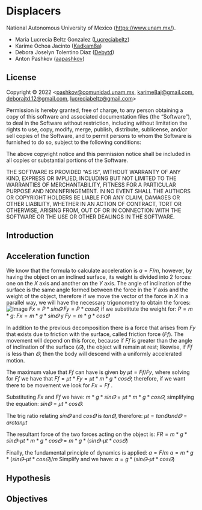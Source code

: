 # Displacers

National Autonomous University of Mexico (https://www.unam.mx/).

- Maria Lucrecia Beltz Gonzalez ([Lucreciabeltz](https://github.com/Lucreciabeltz))
- Karime Ochoa Jacinto ([Kadkam8a](https://github.com/Kadkam8a))
- Debora Joselyn Tolentino Diaz ([Debytd](https://github.com/Debytd))
- Anton Pashkov ([aapashkov](https://github.com/aapashkov))

## License

Copyright © 2022 <pashkov@comunidad.unam.mx, karime8aj@gmail.com, deborajtd.12@gmail.com, lucreciabeltz@gmail.com>

Permission is hereby granted, free of charge, to any person obtaining a copy of this software and associated documentation files (the “Software”), to deal in the Software without restriction, including without limitation the rights to use, copy, modify, merge, publish, distribute, sublicense, and/or sell copies of the Software, and to permit persons to whom the Software is furnished to do so, subject to the following conditions:

The above copyright notice and this permission notice shall be included in all copies or substantial portions of the Software.

THE SOFTWARE IS PROVIDED “AS IS”, WITHOUT WARRANTY OF ANY KIND, EXPRESS OR IMPLIED, INCLUDING BUT NOT LIMITED TO THE WARRANTIES OF MERCHANTABILITY, FITNESS FOR A PARTICULAR PURPOSE AND NONINFRINGEMENT. IN NO EVENT SHALL THE AUTHORS OR COPYRIGHT HOLDERS BE LIABLE FOR ANY CLAIM, DAMAGES OR OTHER LIABILITY, WHETHER IN AN ACTION OF CONTRACT, TORT OR OTHERWISE, ARISING FROM, OUT OF OR IN CONNECTION WITH THE SOFTWARE OR THE USE OR OTHER DEALINGS IN THE SOFTWARE.

## Introduction


## Acceleration function
We know that the formula to calculate acceleration is $a = F/m$, however, by having the object on an inclined surface, its weight is divided into 2 forces: one on the $X$ axis and another on the $Y$ axis.
The angle of inclination of the surface is the same angle formed between the force in the $Y$ axis and the weight of the object, therefore if we move the vector of the force in $X$ in a parallel way, we will have the necessary trigonometry to obtain the forces:
![Image](https://user-images.githubusercontent.com/60940990/206359851-b574ad10-6b31-4708-b05f-0421e5084f1c.gif)
$Fx = P * sin𝛳$ 
$Fy = P * cos𝛳$, if we substitute the weight for: $P = m * g$: $Fx = m * g * sin𝛳$ y  $Fy = m * g * cos𝛳$

In addition to the previous decomposition there is a force that arises from $Fy$ that exists due to friction with the surface, called friction force $(Ff)$. The movement will depend on this force, because if $Ff$ is greater than the angle of inclination of the surface $(𝛳)$, the object will remain at rest; likewise, if $Ff$ is less than $𝛳$, then the body will descend with a uniformly accelerated motion.

The maximum value that $Ff$ can have is given by $μt = Ff/Fy$, where solving for $Ff$ we have that $Ff = μt * Fy = μt * m * g * cos𝛳$, therefore, if we want there to be movement we look for $Fx = Ff$ .

Substituting $Fx$ and $Ff$ we have:
$m * g * sin𝛳 = μt * m * g * cos𝛳$, simplifying the equation: $sin𝛳 = μt * cos𝛳$.

The trig ratio relating $sin𝛳$ and $cos𝛳$ is $tan𝛳$, therefore:
$μt = tan𝛳 and𝛳 = arctan μt$

The resultant force of the two forces acting on the object is:
$FR = m * g * sin𝛳 – μt * m * g * cos𝛳 = m * g * (sin𝛳 – μt * cos𝛳)$

Finally, the fundamental principle of dynamics is applied: 
$a = F/m$
$a = m * g * (sin𝛳 – μt * cos𝛳) / m$
Simplify and we have:
$a = g * (sin𝛳 – μt * cos𝛳)$




## Hypothesis



## Objectives

